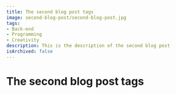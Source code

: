 ```yaml
---
title: The second blog post tags 
image: second-blog-post/second-blog-post.jpg
tags:
- Back-end
- Programming
- Creativity
description: This is the description of the second blog post
isArchived: false
---
```


# The second blog post tags
